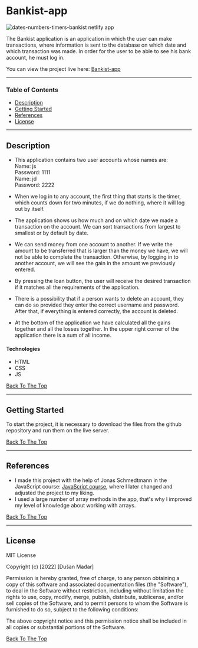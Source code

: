 # Bankist-app

![dates-numbers-timers-bankist netlify app](https://user-images.githubusercontent.com/112414082/210040475-1d1db6fa-cfdc-448a-8eb8-17d9f5fdb966.png)


The Bankist application is an application in which the user can make transactions, where information is sent to the database on which date and which transaction was made. In order for the user to be able to see his bank account, he must log in.

You can view the project live here:
[Bankist-app](https://dates-numbers-timers-bankist.netlify.app/)

---

### Table of Contents

- [Description](#description)
- [Getting Started](#getting-started)
- [References](#references)
- [License](#license)

---

## Description

- This application contains two user accounts whose names are:<br>
  Name: js <br>Password: 1111<br>
  Name: jd<br> Password: 2222
  
- When we log in to any account, the first thing that starts is the timer, which counts down for two minutes, if we do nothing, where it will log out by itself.
- The application shows us how much and on which date we made a transaction on the account. We can sort transactions from largest to smallest or by default by date.
- We can send money from one account to another. If we write the amount to be transferred that is larger than the money we have, we will not be able to complete the transaction. Otherwise, by logging in to another account, we will see the gain in the amount we previously entered.
- By pressing the loan button, the user will receive the desired transaction if it matches all the requirements of the application.
- There is a possibility that if a person wants to delete an account, they can do so provided they enter the correct username and password. After that, if everything is entered correctly, the account is deleted.
- At the bottom of the application we have calculated all the gains together and all the losses together. In the upper right corner of the application there is a sum of all income.

#### Technologies

- HTML
- CSS
- JS

[Back To The Top](#bankist-app)

---

## Getting Started

To start the project, it is necessary to download the files from the github repository and run them on the live server.

[Back To The Top](#bankist-app)

---

## References

- I made this project with the help of Jonas Schmedtmann in the JavaScript course: [JavaScript course](https://www.udemy.com/course/the-complete-javascript-course/), where I later changed and adjusted the project to my liking.
- I used a large number of array methods in the app, that's why I improved my level of knowledge about working with arrays.

[Back To The Top](#bankist-app)

---

## License

MIT License

Copyright (c) [2022] [Dušan Mađar]

Permission is hereby granted, free of charge, to any person obtaining a copy
of this software and associated documentation files (the "Software"), to deal
in the Software without restriction, including without limitation the rights
to use, copy, modify, merge, publish, distribute, sublicense, and/or sell
copies of the Software, and to permit persons to whom the Software is
furnished to do so, subject to the following conditions:

The above copyright notice and this permission notice shall be included in all
copies or substantial portions of the Software.

[Back To The Top](#bankist-app)
